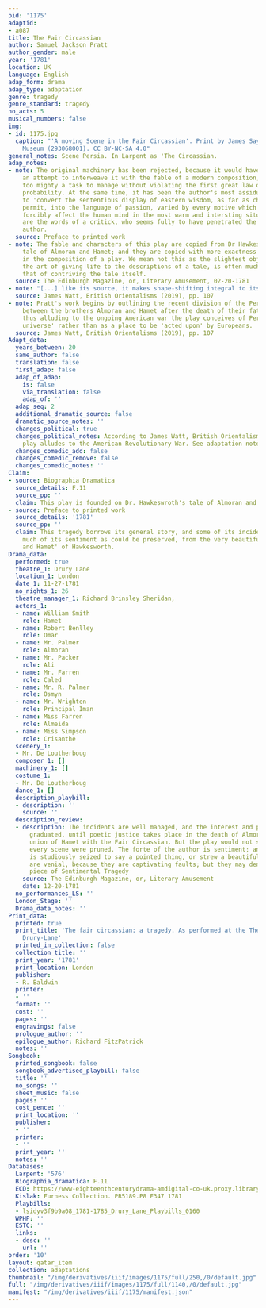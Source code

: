 ```yaml
---
pid: '1175'
adaptid:
- a087
title: The Fair Circassian
author: Samuel Jackson Pratt
author_gender: male
year: '1781'
location: UK
language: English
adap_form: drama
adap_type: adaptation
genre: tragedy
genre_standard: tragedy
no_acts: 5
musical_numbers: false
img:
- id: 1175.jpg
  caption: "'A moving Scene in the Fair Circassian'. Print by James Sayers. The British
    Museum (293068001). CC BY-NC-SA 4.0"
general_notes: Scene Persia. In Larpent as 'The Circassian.
adap_notes:
- note: The original machinery has been rejected, because it would have been too daring
    an attempt to interweave it with the fable of a modern composition, and perhaps
    too mighty a task to manage without violating the first great law of dramatick
    probability. At the same time, it has been the author's most assiduous endeavour,
    to 'convert the sententious display of eastern wisdom, as far as character would
    permit, into the language of passion, varied by every motive which might most
    forcibly affect the human mind in the most warm and intersting situations.' These
    are the words of a critick, who seems fully to have penetrated the design of the
    author.
  source: Preface to printed work
- note: The fable and characters of this play are copied from Dr Hawkesworth's well-known
    tale of Almoran and Hamet; and they are copied with more exactness than is usual
    in the composition of a play. We mean not this as the slightest objection; as
    the art of giving life to the descriptions of a tale, is often much greater than
    that of contriving the tale itself.
  source: The Edinburgh Magazine, or, Literary Amusement, 02-20-1781
- note: "[...] like its source, it makes shape-shifting integral to its action."
  source: James Watt, British Orientalisms (2019), pp. 107
- note: Pratt's work begins by outlining the recent division of the Persian throne
    between the brothers Almoran and Hamet after the death of their father, and in
    thus alluding to the ongoing American war the play conceives of Persia as a 'parallel
    universe' rather than as a place to be 'acted upon' by Europeans.
  source: James Watt, British Orientalisms (2019), pp. 107
Adapt_data:
  years_between: 20
  same_author: false
  translation: false
  first_adap: false
  adap_of_adap:
    is: false
    via_translation: false
    adap_of: ''
  adap_seq: 2
  additional_dramatic_source: false
  dramatic_source_notes: ''
  changes_political: true
  changes_political_notes: According to James Watt, British Orientalisms (2019), Pratt's
    play alludes to the American Revolutionary War. See adaptation note.
  changes_comedic_add: false
  changes_comedic_remove: false
  changes_comedic_notes: ''
Claim:
- source: Biographia Dramatica
  source_details: F.11
  source_pp: ''
  claim: This play is founded on Dr. Hawkeswroth's tale of Almoran and Hamet
- source: Preface to printed work
  source_details: '1781'
  source_pp: ''
  claim: This tragedy borrows its general story, and some of its incidents, with as
    much of its sentiment as could be preserved, from the very beautiful 'Almoran
    and Hamet' of Hawkesworth.
Drama_data:
  performed: true
  theatre_1: Drury Lane
  location_1: London
  date_1: 11-27-1781
  no_nights_1: 26
  theatre_manager_1: Richard Brinsley Sheridan,
  actors_1:
  - name: William Smith
    role: Hamet
  - name: Robert Benlley
    role: Omar
  - name: Mr. Palmer
    role: Almoran
  - name: Mr. Packer
    role: Ali
  - name: Mr. Farren
    role: Caled
  - name: Mr. R. Palmer
    role: Osmyn
  - name: Mr. Wrighten
    role: Principal Iman
  - name: Miss Farren
    role: Almeida
  - name: Miss Simpson
    role: Crisanthe
  scenery_1:
  - Mr. De Loutherboug
  composer_1: []
  machinery_1: []
  costume_1:
  - Mr. De Loutherboug
  dance_1: []
  description_playbill:
  - description: ''
    source: ''
  description_review:
  - description: The incidents are well managed, and the interest and pathos are judiciously
      graduated, until poetic justice takes place in the death of Almoran, and the
      union of Hamet with the Fair Circassian. But the play would not suffer if almost
      every scene were pruned. The forte of the author is sentiment; and every occasion
      is studiously seized to say a pointed thing, or strew a beautiful flower. These
      are venial, because they are captivating faults; but they may denominate the
      piece of Sentimental Tragedy
    source: The Edinburgh Magazine, or, Literary Amusement
    date: 12-20-1781
  no_performances_LS: ''
  London_Stage: ''
  Drama_data_notes: ''
Print_data:
  printed: true
  print_title: 'The fair circassian: a tragedy. As performed at the Theatre-Royal,
    Drury-Lane'
  printed_in_collection: false
  collection_title: ''
  print_year: '1781'
  print_location: London
  publisher:
  - R. Baldwin
  printer:
  - ''
  format: ''
  cost: ''
  pages: ''
  engravings: false
  prologue_author: ''
  epilogue_author: Richard FitzPatrick
  notes: ''
Songbook:
  printed_songbook: false
  songbook_advertised_playbill: false
  title: ''
  no_songs: ''
  sheet_music: false
  pages: ''
  cost_pence: ''
  print_location: ''
  publisher:
  - ''
  printer:
  - ''
  print_year: ''
  notes: ''
Databases:
  Larpent: '576'
  Biographia_dramatica: F.11
  ECD: https://www-eighteenthcenturydrama-amdigital-co-uk.proxy.library.upenn.edu/Documents/SearchDetails/HL_LA_mssLA576
  Kislak: Furness Collection. PR5189.P8 F347 1781
  Playbills:
  - lsidyv3f9b9a08_1781-1785_Drury_Lane_Playbills_0160
  WPHP: ''
  ESTC: ''
  links:
  - desc: ''
    url: ''
order: '10'
layout: qatar_item
collection: adaptations
thumbnail: "/img/derivatives/iiif/images/1175/full/250,/0/default.jpg"
full: "/img/derivatives/iiif/images/1175/full/1140,/0/default.jpg"
manifest: "/img/derivatives/iiif/1175/manifest.json"
---
```

